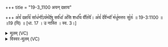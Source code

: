 +++
title = "19-3_1100 अयन् दक्षाय"

+++
अ꣣यं꣡ दक्षा꣢꣯य꣣ सा꣡ध꣢नो꣣ऽय꣡म꣡दे꣢षु सर्व꣣धा꣡ अ꣢सि शर्धा꣢꣯य वी꣣त꣡ये꣢। अ꣣यं꣢ दे꣣वे꣢भ्यो꣣ म꣡धु꣢मत्तरः सु꣣तः꣢ ॥ 19-3:1100 ॥ ॥19 (यि) ॥ [धा. 17 । उ नास्ति । स्व. 3।]

<details><summary>मूलम् (VC)</summary>

अ꣣यं꣡ दक्षा꣢꣯य꣣ सा꣡ध꣢नो꣣ऽय꣡ꣳ शर्धा꣢꣯य वी꣣त꣡ये꣢ । अ꣣यं꣢ दे꣣वे꣢भ्यो꣣ म꣡धु꣢मत्तरः सु꣣तः꣢ ॥११००॥
</details>

<details><summary>विस्वर-मूलम् (VC)</summary>

अयं दक्षाय साधनोऽयꣳ शर्धाय वीतये । अयं देवेभ्यो मधुमत्तरः सुतः ॥११००॥
</details>